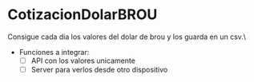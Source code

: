 # CotizacionDolarBROU
Consigue cada dia los valores del dolar de brou y los guarda en un csv.\
- Funciones a integrar: 
  - [ ] API con los valores unicamente 
  - [ ] Server para verlos desde otro dispositivo
